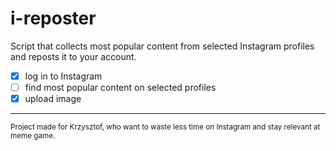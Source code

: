 # i-reposter

Script that collects most popular content from selected Instagram profiles and reposts it to your account.

- [x] log in to Instagram
- [ ] find most popular content on selected profiles
- [x] upload image

---
<sup>Project made for Krzysztof, who want to waste less time on Instagram and stay relevant at meme game.</sup>
